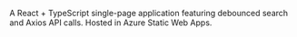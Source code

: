 A React + TypeScript single-page application featuring debounced search and Axios API calls. Hosted in Azure Static Web Apps.
